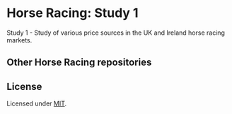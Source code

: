 # Horse Racing: Study 1
Study 1 - Study of various price sources in the UK and Ireland horse racing markets.

## Other Horse Racing repositories

## License

Licensed under [MIT]((https://opensource.org/license/mit/)).
